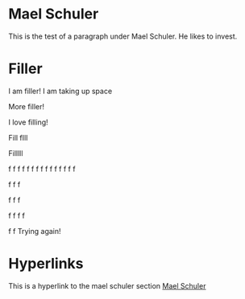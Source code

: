# Mael Schuler

This is the test of a paragraph under Mael Schuler. He likes to invest.

# Filler

I am filler! I am taking up space

More filler!

I love filling!

Fill
fIll




Filllll

f
f
f
f
f
f
f
f
f
f
f
f
f
f
f

f
f
f

f
f
f

f
f
f
f

f
f
Trying again!




# Hyperlinks

This is a hyperlink to the mael schuler section [Mael Schuler](#mael-schuler)
